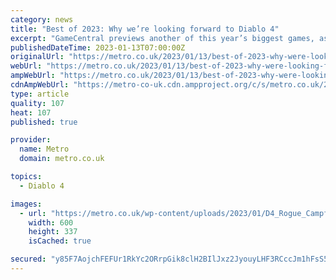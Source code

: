 ```yaml
---
category: news
title: "Best of 2023: Why we’re looking forward to Diablo 4"
excerpt: "GameCentral previews another of this year’s biggest games, as the new Diablo sequel sets out to be the definitive high-tech dungeon crawler."
publishedDateTime: 2023-01-13T07:00:00Z
originalUrl: "https://metro.co.uk/2023/01/13/best-of-2023-why-were-looking-forward-to-diablo-4-18096944/"
webUrl: "https://metro.co.uk/2023/01/13/best-of-2023-why-were-looking-forward-to-diablo-4-18096944/"
ampWebUrl: "https://metro.co.uk/2023/01/13/best-of-2023-why-were-looking-forward-to-diablo-4-18096944/amp/"
cdnAmpWebUrl: "https://metro-co-uk.cdn.ampproject.org/c/s/metro.co.uk/2023/01/13/best-of-2023-why-were-looking-forward-to-diablo-4-18096944/amp/"
type: article
quality: 107
heat: 107
published: true

provider:
  name: Metro
  domain: metro.co.uk

topics:
  - Diablo 4

images:
  - url: "https://metro.co.uk/wp-content/uploads/2023/01/D4_Rogue_CampfireWide-2c67.jpg?quality=90&strip=all&zoom=1&resize=600%2C337"
    width: 600
    height: 337
    isCached: true

secured: "y85F7AojchFEFUr1RkYc2ORrpGik8clH2BIlJxz2JyouyLHF3RCccJm1hFsS5VfSbioIjzVDinfdUcKS1cdUJzzUHmTt+I0rmoWoDYppSdsoqBKLFARTRDua3/nORhpdYcSMgrTGjQsVbnXgVU/6j04MneJHquyC7EZDpKMPswQgptG0ng0vXVF3oEX6tC9nF5Ipd4W925Zg+/g9bZOWZSuZut5bobDFeptx3tA+B0TRsByv09SqlIQhgsn7L3iSRzowm3v90aEc8vA7tUR6FDajhRXdho1rcCsCaA+X/z3gvCgaxXC9CMGZuRYQBLbovdEDcf7fOxDMTLL2xLb7lyMm1noseH1QXWcearZqgh0=;qh+VggDmFLQ1VrOKvpqWXw=="
---
```


